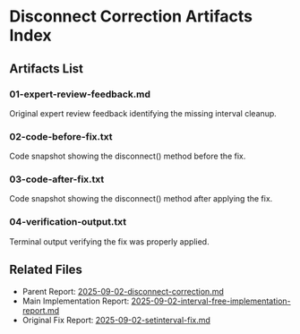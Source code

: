 # Disconnect Correction Artifacts Index

## Artifacts List

### 01-expert-review-feedback.md
Original expert review feedback identifying the missing interval cleanup.

### 02-code-before-fix.txt
Code snapshot showing the disconnect() method before the fix.

### 03-code-after-fix.txt
Code snapshot showing the disconnect() method after applying the fix.

### 04-verification-output.txt
Terminal output verifying the fix was properly applied.

## Related Files
- Parent Report: [2025-09-02-disconnect-correction.md](../2025-09-02-disconnect-correction.md)
- Main Implementation Report: [2025-09-02-interval-free-implementation-report.md](../../2025-09-02-interval-free-implementation-report.md)
- Original Fix Report: [2025-09-02-setinterval-fix.md](../2025-09-02-setinterval-fix.md)